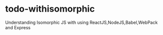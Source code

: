 # todo-withisomorphic

Understanding Isomorphic JS with using ReactJS,NodeJS,Babel,WebPack and Express
